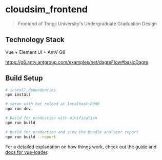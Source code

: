 # cloudsim_frontend

> Frontend of Tongji University's Undergraduate Graduation Design

## Technology Stack
Vue + Element UI + AntV G6

https://g6.antv.antgroup.com/examples/net/dagreFlow#basicDagre

## Build Setup

``` bash
# install dependencies
npm install

# serve with hot reload at localhost:8080
npm run dev

# build for production with minification
npm run build

# build for production and view the bundle analyzer report
npm run build --report
```

For a detailed explanation on how things work, check out the [guide](http://vuejs-templates.github.io/webpack/) and [docs for vue-loader](http://vuejs.github.io/vue-loader).
